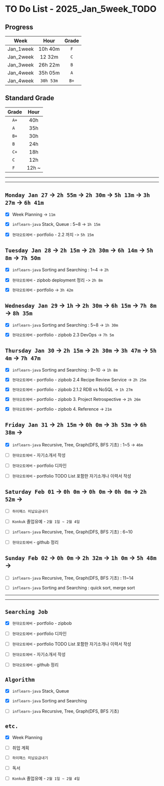 # TO Do List - 2025_Jan_5week_TODO

## Progress
| Week | Hour | Grade |
|:---:|:---:|:---:|
|Jan_1week|10h 40m|`F`|
|Jan_2week|12 32m|`C`|
|Jan_3week|26h 22m|`B`|
|Jan_4week|35h 05m|`A`|
|Jan_4week|`30h 53m`|`B+`|


## Standard Grade
| Grade | Hour |
|:---:|:---:|
|`A+`|40h|
|`A `|35h|
|`B+`|30h|
|`B `|24h|
|`C+`|18h|
|`C `|12h|
|`F `|12h ~|


---
---

## `Monday Jan 27` -> `2h 55m` -> `2h 30m` -> `5h 13m` -> `3h 27m` -> `6h 41m`
- [x] Week Planning -> `11m`
- [x] `inflearn-java` Stack, Queue : 5~8 -> `1h 15m`
- [x] `현대오토에버` - portfolio - 2.2 까지 -> `5h 15m`


## `Tuesday Jan 28` -> `2h 15m` -> `2h 30m` -> `6h 14m` -> `5h 8m` -> `7h 50m`
- [x] `inflearn-java` Sorting and Searching : 1~4 -> `2h`
- [x] `현대오토에버` - zipbob deployment 정리 -> `2h 8m`
- [x] `현대오토에버` - portfolio -> `3h 42m`


## `Wednesday Jan 29` -> `1h` -> `2h 30m` -> `6h 15m` -> `7h 8m` -> `8h 35m`
- [x] `inflearn-java` Sorting and Searching : 5~8 -> `1h 30m`
- [x] `현대오토에버` - portfolio - zipbob 2.3 DevOps -> `7h 5m`

 
## `Thursday Jan 30` -> `2h 15m` -> `2h 30m` -> `3h 47m` -> `5h 4m` -> `7h 47m`
- [x] `inflearn-java` Sorting and Searching : 9~10 -> `1h 8m`
- [x] `현대오토에버` - portfolio - zipbob 2.4 Recipe Review Service -> `2h 25m`
- [x] `현대오토에버` - portfolio - zipbob 2.1.2 RDB vs NoSQL -> `1h 27m`
- [x] `현대오토에버` - portfolio - zipbob 3. Project Retrospective -> `2h 26m`
- [x] `현대오토에버` - portfolio - zipbob 4. Reference -> `21m`


## `Friday Jan 31` -> `2h 15m` -> `0h 0m` -> `3h 53m` -> `6h 38m` ->
- [x] `inflearn-java` Recursive, Tree, Graph(DFS, BFS 기초) : 1~5 -> `46m`
- [ ] `현대오토에버` - 자기소개서 작성
- [ ] `현대오토에버` - portfolio 디자인
- [ ] `현대오토에버` - portfolio TODO List 포함한 자기소개나 이력서 작성


## `Saturday Feb 01` -> `0h 0m` -> `0h 0m` -> `0h 0m` -> `2h 52m` ->
- [ ] `하이패스 미납요금내기`
- [ ] `Konkuk` 졸업유예 - `2월 1일 ~ 2월 4일`
- [ ] `inflearn-java` Recursive, Tree, Graph(DFS, BFS 기초) : 6~10
- [ ] `현대오토에버` - github 정리


## `Sunday Feb 02` -> `0h 0m` -> `2h 32m` -> `1h 0m` -> `5h 48m` ->
- [ ] `inflearn-java` Recursive, Tree, Graph(DFS, BFS 기초) : 11~14
- [ ] `inflearn-java` Sorting and Searching : quick sort, merge sort


---
---
## `Searching Job`
- [x] `현대오토에버` - portfolio - zipbob
- [ ] `현대오토에버` - portfolio 디자인
- [ ] `현대오토에버` - portfolio TODO List 포함한 자기소개나 이력서 작성
- [ ] `현대오토에버` - 자기소개서 작성
- [ ] `현대오토에버` - github 정리


## `Algorithm`
- [x] `inflearn-java` Stack, Queue
- [x] `inflearn-java` Sorting and Searching
- [ ] `inflearn-java` Recursive, Tree, Graph(DFS, BFS 기초)


## `etc.`
- [x] Week Planning
- [ ] 취업 계획
- [ ] `하이패스 미납요금내기`
- [ ] 독서 
- [ ] `Konkuk` 졸업유예 - `2월 1일 ~ 2월 4일`



<!-- ## `Spring`
- [ ] `Cloud Native Spring In Action` -->


<!-- 
## `Java`
## `OPIc`
## `토익` 
-->





